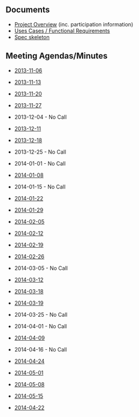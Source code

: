 ## Documents ##
  * [Project Overview](https://docs.google.com/document/d/1VKTr5fb_tWHIKM4w_6eN52-zy5lGTgCpMESVPcC9khU/) (inc. participation information)
  * [Uses Cases / Functional Requirements](https://docs.google.com/document/d/1B3j2RDTDOpJzJdH5gCQvErjWPExdGwb7nuOxHZ8nqhA/edit)
  * [Spec skeleton](https://docs.google.com/document/d/1imR8GM-UobvcjvxVpLTGgX7thxGpAaHe1QLzgpb7xvU/edit)

## Meeting Agendas/Minutes ##

  * [2013-11-06](https://docs.google.com/document/d/1a69iZuvAd3OQbjxDkuvK8s0LDq4moPhMz989D-egd8o/)

  * [2013-11-13](https://docs.google.com/document/d/1zkU4K7mGxyuEjoTv0wa2Xl0PUaXJIClBYEvgEYmrDG0/)

  * [2013-11-20](https://docs.google.com/document/d/1SpYswPeoYVoUn2R_74VVi16XY7qt9YIo6Vzp_cO0VMw/)

  * [2013-11-27](https://docs.google.com/document/d/1Zen80x6QDDMMgIFy4nQoUXZuW1wXQdLv-itO8n4zHfw/)

  * 2013-12-04 - No Call

  * [2013-12-11](https://docs.google.com/document/d/1sZdkncLOQhjj_zXX7ZfY1b4S-lK5IHgwz5LtrLiJa6A/)

  * [2013-12-18](https://docs.google.com/document/d/1JiYKP6L2RQbT5B8IjL6rGOxKwujCI9sdWgzrZNR9ovc/)

  * 2013-12-25 - No Call

  * 2014-01-01 - No Call

  * [2014-01-08](https://docs.google.com/document/d/1u7grWt3D0fYimNK8urGHiFUdoWqyxcjRYy2x_se6184/)

  * 2014-01-15 - No Call

  * [2014-01-22](https://docs.google.com/document/d/1z-VQ-gwcrrsMSwYxfquC_9EQhn0Y-zuF7fDd6doZCho/)

  * [2014-01-29](https://docs.google.com/document/d/1VJPU2roxmsL8x1kEduT-2jBmT8mvgB-MRk_Fex6AvlY/)

  * [2014-02-05](https://docs.google.com/document/d/1zX4NWShK95yr_AKCbhYVOYMIBy0wd7bqtyZPsp_Vx5E/)

  * [2014-02-12](https://docs.google.com/document/d/1ps-4ZMUKPh43KVCNDNlweEOt4Wf-R2uq3LVwnoROrWk/)

  * [2014-02-19](https://docs.google.com/document/d/1hNk92CAoskNvc8n7eK2zhZS3sYn16e9nOsD0iX91K8A/)

  * [2014-02-26](https://docs.google.com/document/d/1FXVtazgpJbfhH3gwPxZkhsAa03GOgiuH31QMUYwZ2JI/)

  * 2014-03-05 - No Call

  * [2014-03-12](https://docs.google.com/document/d/1yqckOYmlhAHufDRKK2r5DxhbFQ8H6IkSQDvzJeb7Tk4/)

  * [2014-03-18](https://docs.google.com/document/d/1OvHNb29f6ZxOI32QJY8Nq8bXb3OJqDn4YPx8gIMiNkc/)

  * [2014-03-19](https://docs.google.com/document/d/1Fj5hzET3UNJlYTnJ3lVpHFJ1J0cl6lkJXTv84tUWw5M/)

  * 2014-03-25 - No Call

  * 2014-04-01 - No Call

  * [2014-04-09](https://docs.google.com/document/d/1_N7gfajaN8DmVPUSjYMFklVrxgDMI6rlwJlsJU-65NA/)

  * 2014-04-16 - No Call

  * [2014-04-24](https://docs.google.com/document/d/159sjh6F_utcB8j7ZcAgLyT0uzUxB77z0i_GVBDN-zgQ/)

  * [2014-05-01](https://docs.google.com/document/d/1GjiuF-8_fOT25Bw0v0rZBOb6kEribp8ZCa_wzwEhmsw/)

  * [2014-05-08](https://docs.google.com/document/d/1rpe_Ap5Mbi7aR_-HmirpGr-rqrLhrV5lzQqIjH4eO0g/)

  * [2014-05-15](https://docs.google.com/document/d/1Mmtl3IcnNkqDXUmizFMMNEbtxLqKm_VnhFrKyTKdcQ4/)

  * [2014-04-22](https://docs.google.com/document/d/1sdL0VQipPBQmuRRP7JG5B5lVjvilDTSyoc_Phy_AWhE/)